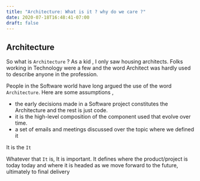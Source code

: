 ```yaml
---
title: "Architecture: What is it ? why do we care ?"
date: 2020-07-18T16:48:41-07:00
draft: false
---
```


## Architecture

So what is `Architecture` ? As a kid , I only saw housing architects.
Folks working in Technology were a few and the word Architect was hardly used
to describe anyone in the profession.

People in the Software world have long argued the use of the word `Architecture`.
Here are some assumptions ,

- the early decisions made in a Software project constitutes the Architecture
  and the rest is just code.
- it is the high-level composition of the component used that evolve over time.
- a set of emails and meetings discussed over the topic where we defined it

It is the `It`

Whatever that `It` is, It is important. It defines where the product/project is
today today and where it is headed as we move forward to the future, ultimately
to final delivery
